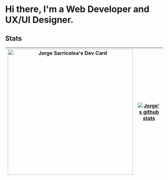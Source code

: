 # Hi there, I'm a Web Developer and UX/UI Designer.

## Stats

|<a href="https://app.daily.dev/Coque-18SV"><img src="https://api.daily.dev/devcards/59d472696d784016a99acc2edccd0bc0.png?r=1zs" width="400" alt="Jorge Sarricolea's Dev Card"/></a>| [![Jorge's github stats](https://github-readme-stats.vercel.app/api?username=Coque-18SV&show_icons=true&theme=tokyonight&?count_private=true&hide=[%22issues%22])](https://github.com/coque-18sv) | 
| -------------------------------------------------------------------------- | ---------------------------------------------------------------------------- |
</nobr>
